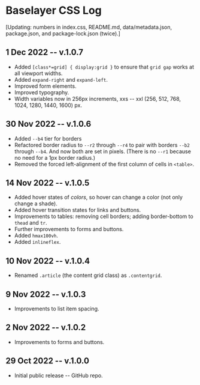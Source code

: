 
# Baselayer CSS Log

[Updating: numbers in index.css, README.md, data/metadata.json, package.json, and package-lock.json (twice).]

## 1 Dec 2022 -- v.1.0.7

* Added `[class*=grid] { display:grid }` to ensure that `grid gap` works at all viewport widths.
* Added `expand-right` and `expand-left`.
* Improved form elements.
* Improved typography.
* Width variables now in 256px increments, xxs -- xxl (256, 512, 768, 1024, 1280, 1440, 1600) px.

## 30 Nov 2022 -- v.1.0.6

* Added `--b4` tier for borders
* Refactored border radius to `--r2` through `--r4` to pair with borders `--b2` through `--b4`. And now both are set in pixels. (There is no `--r1` because no need for a 1px border radius.)
* Removed the forced left-alignment of the first column of cells in `<table>`.

## 14 Nov 2022 -- v.1.0.5

* Added hover states of _colors_, so hover can change a color (not only change a shade).
* Added hover transition states for links and buttons.
* Improvements to tables: removing cell borders; adding border-bottom to `thead` and `tr`.
* Further improvements to forms and buttons.
* Added `hmax100vh`.
* Added `inlineflex`.

## 10 Nov 2022 -- v.1.0.4

* Renamed `.article` (the content grid class) as `.contentgrid`.

## 9 Nov 2022 -- v.1.0.3

* Improvements to list item spacing.

## 2 Nov 2022 -- v.1.0.2

* Improvements to forms and buttons.

## 29 Oct 2022 -- v.1.0.0

* Initial public release -- GitHub repo.